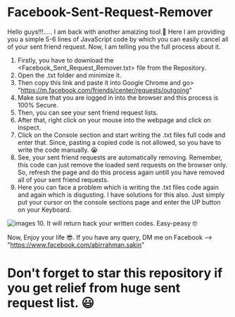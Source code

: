 # Facebook-Sent-Request-Remover

Hello guys!!!.....
I am back with another amaizing tool.🥰
Here I am providing you a simple 5-6 lines of JavaScript code by which you can easily cancel all of your sent friend request.
Now, I am telling you the full process about it.

1. Firstly, you have to download the <Facebook_Sent_Request_Remover.txt> file from the  <Facebook-Sent-Request-Remover> Repository.
2. Open the .txt folder and minimize it.
3. Then copy this link and paste it into Google Chrome and go> "https://m.facebook.com/friends/center/requests/outgoing"
4. Make sure that you are logged in into the browser and this process is 100% Secure.
5. Then, you can see your sent friend request lists.
6. After that, right click on your mouse into the webpage and click on inspect.
7. Click on the Console section and start writing the .txt files full code and enter that. Since, pasting a copied code is not allowed, so you have to write the code manually. 😭
8. See, your sent friend requests are automatically removing. Remember, this code can just remove the loaded sent requests on the browser only. So, refresh the page and do this process again untill you have removed all of your sent friend requests.
9. Here you can face a problem which is writing the .txt files code again and again which is disgusting. I have solutions for this also. Just simply put your cursor on the console sections page and enter the UP button on your Keyboard.

![images](https://github.com/user-attachments/assets/5e3c8b63-81d5-4119-84c9-cc53072642fe)
10. It will return back your written codes. Easy-peasy 🤓

Now, Enjoy your life 😎.
If you have any query, DM me on Facebook --> "https://www.facebook.com/abirrahman.sakin" 
# Don't forget to star this repository if you get relief from huge sent request list. 😃
